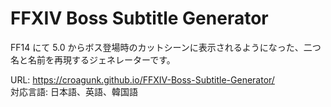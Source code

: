 # FFXIV Boss Subtitle Generator

FF14 にて 5.0 からボス登場時のカットシーンに表示されるようになった、二つ名と名前を再現するジェネレーターです。

URL: https://croagunk.github.io/FFXIV-Boss-Subtitle-Generator/  
対応言語: 日本語、英語、韓国語
